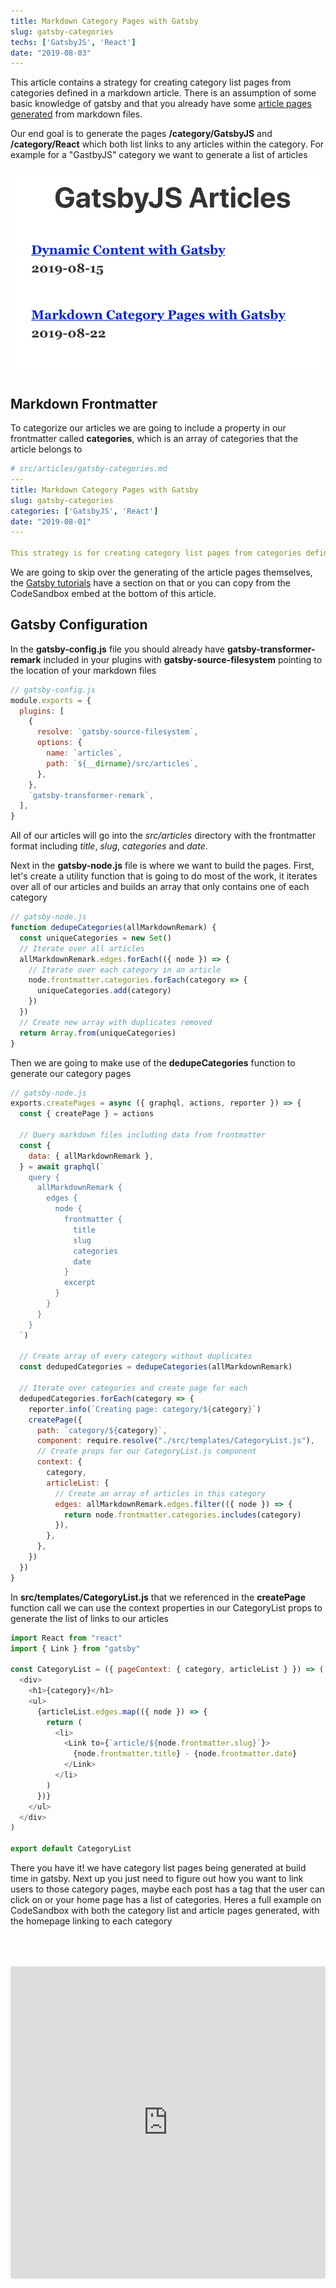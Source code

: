 ```yaml
---
title: Markdown Category Pages with Gatsby
slug: gatsby-categories
techs: ['GatsbyJS', 'React']
date: "2019-08-03"
---
```


This article contains a strategy for creating category list pages from categories defined in a markdown article. There is an assumption of some basic knowledge of gatsby and that you already have some [article pages generated](https://www.gatsbyjs.org/tutorial/part-seven/#creating-pages) from markdown files.

Our end goal is to generate the pages **/category/GatsbyJS** and **/category/React** which both list links to any articles within the category. For example for a "GastbyJS" category we want to generate a list of articles

![Screenshot of a list of articles in the GatsbyJS category](./gatsby-categories.png)

## Markdown Frontmatter
To categorize our articles we are going to include a property in our frontmatter called **categories**, which is an array of categories that the article belongs to

```yaml
# src/articles/gatsby-categories.md
---
title: Markdown Category Pages with Gatsby
slug: gatsby-categories
categories: ['GatsbyJS', 'React']
date: "2019-08-01"
---

This strategy is for creating category list pages from categories defined in markdown frontmatter...
```

We are going to skip over the generating of the article pages themselves, the [Gatsby tutorials](https://www.gatsbyjs.org/tutorial/part-seven/#creating-pages) have a section on that or you can copy from the CodeSandbox embed at the bottom of this article. 

## Gatsby Configuration
In the **gatsby-config.js** file you should already have **gatsby-transformer-remark** included in your plugins with **gatsby-source-filesystem** pointing to the location of your markdown files
```js
// gatsby-config.js
module.exports = {
  plugins: [
    {
      resolve: `gatsby-source-filesystem`,
      options: {
        name: `articles`,
        path: `${__dirname}/src/articles`,
      },
    },
    `gatsby-transformer-remark`,
  ],
}
```

All of our articles will go into the *src/articles* directory with the frontmatter format including *title*, *slug*, *categories* and *date*.

Next in the **gatsby-node.js** file is where we want to build the pages. First, let's create a utility function that is going to do most of the work, it iterates over all of our articles and builds an array that only contains one of each category

```js
// gatsby-node.js
function dedupeCategories(allMarkdownRemark) {
  const uniqueCategories = new Set()
  // Iterate over all articles
  allMarkdownRemark.edges.forEach(({ node }) => {
    // Iterate over each category in an article
    node.frontmatter.categories.forEach(category => {
      uniqueCategories.add(category)
    })
  })
  // Create new array with duplicates removed
  return Array.from(uniqueCategories)
}
```


Then we are going to make use of the **dedupeCategories** function to generate our category pages
```js
// gatsby-node.js
exports.createPages = async ({ graphql, actions, reporter }) => {
  const { createPage } = actions

  // Query markdown files including data from frontmatter
  const {
    data: { allMarkdownRemark },
  } = await graphql(`
    query {
      allMarkdownRemark {
        edges {
          node {
            frontmatter {
              title
              slug
              categories
              date
            }
            excerpt
          }
        }
      }
    }
  `)

  // Create array of every category without duplicates
  const dedupedCategories = dedupeCategories(allMarkdownRemark)

  // Iterate over categories and create page for each
  dedupedCategories.forEach(category => {
    reporter.info(`Creating page: category/${category}`)
    createPage({
      path: `category/${category}`,
      component: require.resolve("./src/templates/CategoryList.js"),
      // Create props for our CategoryList.js component
      context: {
        category,
        articleList: {
          // Create an array of articles in this category
          edges: allMarkdownRemark.edges.filter(({ node }) => {
            return node.frontmatter.categories.includes(category)
          }),
        },
      },
    })
  })
}
```

In **src/templates/CategoryList.js** that we referenced in the **createPage** function call we can use the context properties in our CategoryList props to generate the list of links to our articles
```js
import React from "react"
import { Link } from "gatsby"

const CategoryList = ({ pageContext: { category, articleList } }) => (
  <div>
    <h1>{category}</h1>
    <ul>
      {articleList.edges.map(({ node }) => {
        return (
          <li>
            <Link to={`article/${node.frontmatter.slug}`}>
              {node.frontmatter.title} - {node.frontmatter.date}
            </Link>
          </li>
        )
      })}
    </ul>
  </div>
)

export default CategoryList
```

There you have it! we have category list pages being generated at build time in gatsby. Next up you just need to figure out how you want to link users to those category pages, maybe each post has a tag that the user can click on or your home page has a list of categories. Heres a full example on CodeSandbox with both the category list and article pages generated, with the homepage linking to each category
<!-- TODO: Get oembed plugin working for codesandbox -->
<iframe src="https://codesandbox.io/embed/category-pages-with-gatsby-ugj4m?fontsize=14" title="Category Pages with Gatsby" allow="geolocation; microphone; camera; midi; vr; accelerometer; gyroscope; payment; ambient-light-sensor; encrypted-media" style="width:100%; height:500px; border:0; border-radius: 4px; overflow:hidden; margin-top: 50px" sandbox="allow-modals allow-forms allow-popups allow-scripts allow-same-origin"></iframe>



